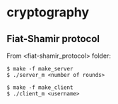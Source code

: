 # cryptography

## Fiat-Shamir protocol

From <fiat-shamir_protocol> folder:
```
$ make -f make_server
$ ./server_m <number of rounds>

$ make -f make_client
$ ./client_m <username>
```
